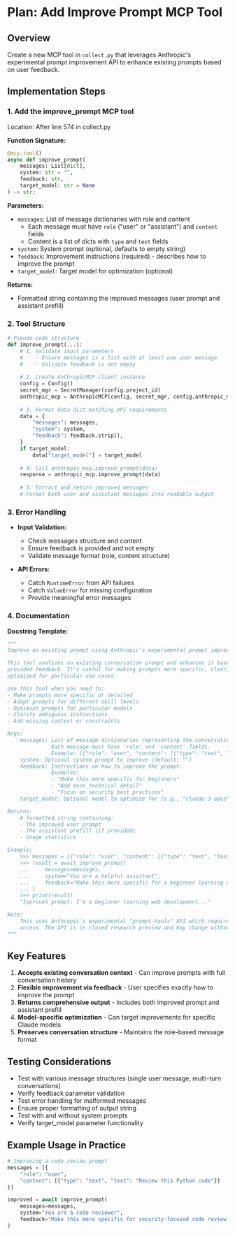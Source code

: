 # Plan: Add Improve Prompt MCP Tool

## Overview
Create a new MCP tool in `collect.py` that leverages Anthropic's experimental prompt improvement API to enhance existing prompts based on user feedback.

## Implementation Steps

### 1. Add the improve_prompt MCP tool
Location: After line 574 in collect.py

**Function Signature:**
```python
@mcp.tool()
async def improve_prompt(
    messages: List[dict],
    system: str = "",
    feedback: str,
    target_model: str = None
) -> str:
```

**Parameters:**
- `messages`: List of message dictionaries with role and content
  - Each message must have `role` ("user" or "assistant") and `content` fields
  - Content is a list of dicts with `type` and `text` fields
- `system`: System prompt (optional, defaults to empty string)
- `feedback`: Improvement instructions (required) - describes how to improve the prompt
- `target_model`: Target model for optimization (optional)

**Returns:** 
- Formatted string containing the improved messages (user prompt and assistant prefill)

### 2. Tool Structure

```python
# Pseudo-code structure
def improve_prompt(...):
    # 1. Validate input parameters
    #    - Ensure messages is a list with at least one user message
    #    - Validate feedback is not empty
    
    # 2. Create AnthropicMCP client instance
    config = Config()
    secret_mgr = SecretManager(config.project_id)
    anthropic_mcp = AnthropicMCP(config, secret_mgr, config.anthropic_model_sonnet)
    
    # 3. Format data dict matching API requirements
    data = {
        "messages": messages,
        "system": system,
        "feedback": feedback.strip(),
    }
    if target_model:
        data["target_model"] = target_model
    
    # 4. Call anthropic_mcp.improve_prompt(data)
    response = anthropic_mcp.improve_prompt(data)
    
    # 5. Extract and return improved messages
    # Format both user and assistant messages into readable output
```

### 3. Error Handling

- **Input Validation:**
  - Check messages structure and content
  - Ensure feedback is provided and not empty
  - Validate message format (role, content structure)

- **API Errors:**
  - Catch `RuntimeError` from API failures
  - Catch `ValueError` for missing configuration
  - Provide meaningful error messages

### 4. Documentation

**Docstring Template:**
```python
"""
Improve an existing prompt using Anthropic's experimental prompt improvement API.

This tool analyzes an existing conversation prompt and enhances it based on 
provided feedback. It's useful for making prompts more specific, clear, or 
optimized for particular use cases.

Use this tool when you need to:
- Make prompts more specific or detailed
- Adapt prompts for different skill levels
- Optimize prompts for particular models
- Clarify ambiguous instructions
- Add missing context or constraints

Args:
    messages: List of message dictionaries representing the conversation.
              Each message must have 'role' and 'content' fields.
              Example: [{"role": "user", "content": [{"type": "text", "text": "..."}]}]
    system: Optional system prompt to improve (default: "")
    feedback: Instructions on how to improve the prompt.
              Examples:
              - "Make this more specific for beginners"
              - "Add more technical detail"
              - "Focus on security best practices"
    target_model: Optional model to optimize for (e.g., "claude-3-opus")

Returns:
    A formatted string containing:
    - The improved user prompt
    - The assistant prefill (if provided)
    - Usage statistics

Example:
    >>> messages = [{"role": "user", "content": [{"type": "text", "text": "Tell me about Python"}]}]
    >>> result = await improve_prompt(
    ...     messages=messages,
    ...     system="You are a helpful assistant",
    ...     feedback="Make this more specific for a beginner learning web development"
    ... )
    >>> print(result)
    "Improved prompt: I'm a beginner learning web development..."

Note:
    This uses Anthropic's experimental "prompt-tools" API which requires special
    access. The API is in closed research preview and may change without notice.
"""
```

## Key Features

1. **Accepts existing conversation context** - Can improve prompts with full conversation history
2. **Flexible improvement via feedback** - User specifies exactly how to improve the prompt
3. **Returns comprehensive output** - Includes both improved prompt and assistant prefill
4. **Model-specific optimization** - Can target improvements for specific Claude models
5. **Preserves conversation structure** - Maintains the role-based message format

## Testing Considerations

- Test with various message structures (single user message, multi-turn conversations)
- Verify feedback parameter validation
- Test error handling for malformed messages
- Ensure proper formatting of output string
- Test with and without system prompts
- Verify target_model parameter functionality

## Example Usage in Practice

```python
# Improving a code review prompt
messages = [{
    "role": "user", 
    "content": [{"type": "text", "text": "Review this Python code"}]
}]

improved = await improve_prompt(
    messages=messages,
    system="You are a code reviewer",
    feedback="Make this more specific for security-focused code review with clear checklist items"
)
```